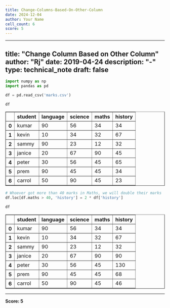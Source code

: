 ```yaml
---
title: Change-Columns-Based-On-Other-Column
date: 2024-12-04
author: Your Name
cell_count: 6
score: 5
---
```


---
title: "Change Column Based on Other Column"
author: "Rj"
date: 2019-04-24
description: "-"
type: technical_note
draft: false
---

```python
import numpy as np
import pandas as pd
```


```python
df = pd.read_csv('marks.csv')
```


```python
df
```




<div>
<style scoped>
    .dataframe tbody tr th:only-of-type {
        vertical-align: middle;
    }

    .dataframe tbody tr th {
        vertical-align: top;
    }

    .dataframe thead th {
        text-align: right;
    }
</style>
<table border="1" class="dataframe">
  <thead>
    <tr style="text-align: right;">
      <th></th>
      <th>student</th>
      <th>language</th>
      <th>science</th>
      <th>maths</th>
      <th>history</th>
    </tr>
  </thead>
  <tbody>
    <tr>
      <th>0</th>
      <td>kumar</td>
      <td>90</td>
      <td>56</td>
      <td>34</td>
      <td>34</td>
    </tr>
    <tr>
      <th>1</th>
      <td>kevin</td>
      <td>10</td>
      <td>34</td>
      <td>32</td>
      <td>67</td>
    </tr>
    <tr>
      <th>2</th>
      <td>sammy</td>
      <td>90</td>
      <td>23</td>
      <td>12</td>
      <td>32</td>
    </tr>
    <tr>
      <th>3</th>
      <td>janice</td>
      <td>20</td>
      <td>67</td>
      <td>90</td>
      <td>45</td>
    </tr>
    <tr>
      <th>4</th>
      <td>peter</td>
      <td>30</td>
      <td>56</td>
      <td>45</td>
      <td>65</td>
    </tr>
    <tr>
      <th>5</th>
      <td>prem</td>
      <td>90</td>
      <td>45</td>
      <td>45</td>
      <td>34</td>
    </tr>
    <tr>
      <th>6</th>
      <td>carrol</td>
      <td>50</td>
      <td>90</td>
      <td>45</td>
      <td>23</td>
    </tr>
  </tbody>
</table>
</div>




```python
# Whoever got more than 40 marks in Maths, we will double their marks
df.loc[df.maths > 40, 'history'] = 2 * df['history']
```


```python
df
```




<div>
<style scoped>
    .dataframe tbody tr th:only-of-type {
        vertical-align: middle;
    }

    .dataframe tbody tr th {
        vertical-align: top;
    }

    .dataframe thead th {
        text-align: right;
    }
</style>
<table border="1" class="dataframe">
  <thead>
    <tr style="text-align: right;">
      <th></th>
      <th>student</th>
      <th>language</th>
      <th>science</th>
      <th>maths</th>
      <th>history</th>
    </tr>
  </thead>
  <tbody>
    <tr>
      <th>0</th>
      <td>kumar</td>
      <td>90</td>
      <td>56</td>
      <td>34</td>
      <td>34</td>
    </tr>
    <tr>
      <th>1</th>
      <td>kevin</td>
      <td>10</td>
      <td>34</td>
      <td>32</td>
      <td>67</td>
    </tr>
    <tr>
      <th>2</th>
      <td>sammy</td>
      <td>90</td>
      <td>23</td>
      <td>12</td>
      <td>32</td>
    </tr>
    <tr>
      <th>3</th>
      <td>janice</td>
      <td>20</td>
      <td>67</td>
      <td>90</td>
      <td>90</td>
    </tr>
    <tr>
      <th>4</th>
      <td>peter</td>
      <td>30</td>
      <td>56</td>
      <td>45</td>
      <td>130</td>
    </tr>
    <tr>
      <th>5</th>
      <td>prem</td>
      <td>90</td>
      <td>45</td>
      <td>45</td>
      <td>68</td>
    </tr>
    <tr>
      <th>6</th>
      <td>carrol</td>
      <td>50</td>
      <td>90</td>
      <td>45</td>
      <td>46</td>
    </tr>
  </tbody>
</table>
</div>




---
**Score: 5**